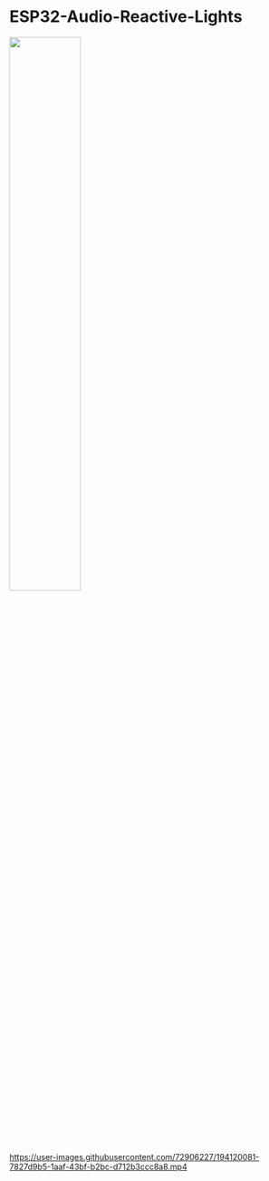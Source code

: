 # ESP32-Audio-Reactive-Lights
<img src="(https://user-images.githubusercontent.com/72906227/194120958-fe217813-d3d8-4045-b3c6-6759e52a288d.png)" width=50% height=50%>

https://user-images.githubusercontent.com/72906227/194120081-7827d9b5-1aaf-43bf-b2bc-d712b3ccc8a8.mp4

